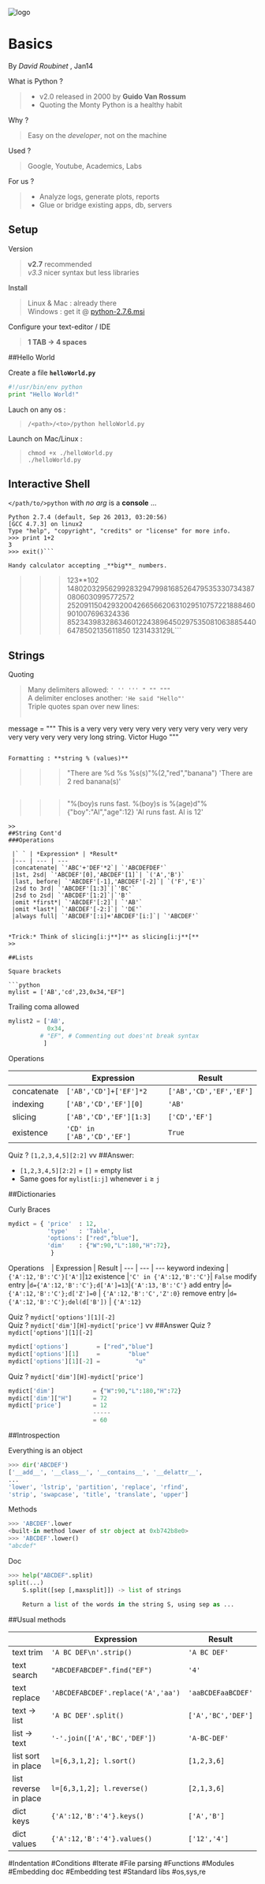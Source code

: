 ![logo](./img/python-logo-generic.svg) 
# Basics

By *David Roubinet* , Jan14

>>

What is Python ?

> - v2.0 released in 2000 by **Guido Van Rossum**
> - Quoting the Monty Python is a healthy habit  

Why ?

> Easy on the *developer*, not on the machine

Used ?

> Google, Youtube, Academics, Labs

For us ?

> - Analyze logs, generate plots, reports  
> - Glue or bridge existing apps, db, servers

>>
## Setup

Version
> **v2.7** recommended  
> *v3.3* nicer syntax but less libraries 

Install
> Linux & Mac : already there  
> Windows : get it @ [python-2.7.6.msi](http://www.python.org/ftp/python/2.7.6/python-2.7.6.msi)

Configure your text-editor / IDE

> **1 TAB &rarr; 4 spaces**

>>
##Hello World

Create a file **``helloWorld.py``**

```python
#!/usr/bin/env python
print "Hello World!"
```
Lauch on any os : 
> ```/<path>/<to>/python helloWorld.py```

Launch on Mac/Linux : 
> ```chmod +x ./helloWorld.py```  
> ```./helloWorld.py```
>>
## Interactive Shell

```</path/to/>python``` with *no arg* is a **console** ...

```
Python 2.7.4 (default, Sep 26 2013, 03:20:56) 
[GCC 4.7.3] on linux2
Type "help", "copyright", "credits" or "license" for more info.
>>> print 1+2
3
>>> exit()```

Handy calculator accepting _**big**_ numbers.

```
>>> 123**102
1480203295629928329479981685264795353307343870806030995772572
2520911504293200426656620631029510757221888460901007696324336
8523439832863460122438964502975350810638854406478502135611850
1231433129L```

>>
## Strings

Quoting  
> Many delimiters allowed:  `' '' ''' " "" """`  
> A delimiter encloses another: `'He said "Hello"'`  
> Triple quotes span over new lines:  
> ```python
message = """ This is a  very very very very  very very 
very very very very very very very very very long string.
                         Victor Hugo         """
```

Formatting : **string % (values)**

```
>>>"There are %d %s %s(s)"%(2,"red","banana")
'There are 2 red banana(s)'
```
```
>>>"%(boy)s runs fast. %(boy)s is %(age)d"%{"boy":"Al","age":12}
'Al runs fast. Al is 12'
```
>>
##String Cont'd
###Operations 

 |` ` | *Expression* | *Result*
 |--- | --- | --- 
 |concatenate| `'ABC'+'DEF'*2`| `'ABCDEFDEF'` 
 |1st, 2sd| `'ABCDEF'[0],'ABCDEF'[1]`| `('A','B')` 
 |last, before| `'ABCDEF'[-1],'ABCDEF'[-2]`| `('F','E')` 
 |2sd to 3rd| `'ABCDEF'[1:3]`|`'BC'` 
 |2sd to 2sd| `'ABCDEF'[1:2]`|`'B'` 
 |omit *first*| `'ABCDEF'[:2]`| `'AB'`
 |omit *last*| `'ABCDEF'[-2:]`| `'DE'` 
 |always full| `'ABCDEF'[:i]+'ABCDEF'[i:]`| `'ABCDEF'`   

    
*Trick:* Think of slicing[i:j**]** as slicing[i:j**[**
>>

##Lists

Square brackets 

```python
mylist = ['AB','cd',23,0x34,"EF"]
```

Trailing coma allowed 

```python
mylist2 = ['AB',
           0x34,
         # "EF", # Commenting out does'nt break syntax
          ]
```
Operations

| ` `          |Expression                | Result                 |
|--------------|--------------------------|------------------------|
| concatenate  |`['AB','CD']+['EF']*2`    |`['AB','CD','EF','EF']` |
| indexing     |`['AB','CD','EF'][0]`     |`'AB'`                  |
| slicing      |`['AB','CD','EF'][1:3]`   |`['CD','EF']`           |
| existence    |`'CD' in ['AB','CD','EF']`|`True`                  |

Quiz ? `[1,2,3,4,5][2:2]`
vv
##Answer:

* `[1,2,3,4,5][2:2]` = `[]` = empty list  
* Same goes for `mylist[i:j]` whenever  `i` &ge; `j`
>>
##Dictionaries

Curly Braces
```python
mydict = { 'price'  : 12, 
           'type'   : 'Table', 
           'options': ["red","blue"],
           'dim'    : {"W":90,"L":180,"H":72}, 
            }
```
Operations
 ` ` | Expression | Result |
 --- | --- | --- 
 keyword indexing |``{'A':12,'B':'C'}['A']``|``12``
 existence |``'C' in {'A':12,'B':'C'}``| ``False``
 modify entry |``d={'A':12,'B':'C'};d['A']=13``|``{'A':13,'B':'C'}``
 add entry |``d={'A':12,'B':'C'};d['Z']=0`` | ``{'A':12,'B':'C','Z':0}``
 remove entry |``d={'A':12,'B':'C'};del(d['B'])`` | ``{'A':12}``

Quiz ? ``mydict['options'][1][-2]``  
Quiz ? ``mydict['dim'][H]-mydict['price']``
vv
##Answer
Quiz ? ``mydict['options'][1][-2]``  
```python
mydict['options']        = ["red","blue"]
mydict['options'][1]     =        "blue"
mydict['options'][1][-2] =          "u"
```
Quiz ? ``mydict['dim'][H]-mydict['price']``

```python
mydict['dim']           = {"W":90,"L":180,"H":72} 
mydict['dim']["H"]      = 72
mydict['price']         = 12
                        -----
                        = 60
```
>>
##Introspection

Everything is an object 
```python
>>> dir('ABCDEF')
['__add__', '__class__', '__contains__', '__delattr__',
...
'lower', 'lstrip', 'partition', 'replace', 'rfind',
'strip', 'swapcase', 'title', 'translate', 'upper']
``` 
Methods
```python
>>> 'ABCDEF'.lower
<built-in method lower of str object at 0xb742b8e0>
>>> 'ABCDEF'.lower()
"abcdef"
```
Doc
```python
>>> help("ABCDEF".split)
split(...)
    S.split([sep [,maxsplit]]) -> list of strings
            
    Return a list of the words in the string S, using sep as ...
```
>>

##Usual methods

| ` `           | Expression              | Result |
| ------------- | ----------------------- | -------| 
| text trim     |``'A BC DEF\n'.strip()`` |``'A BC DEF'``
| text search   |``"ABCDEFABCDEF".find("EF")`` |``'4'``
| text replace  |``'ABCDEFABCDEF'.replace('A','aa')`` |``'aaBCDEFaaBCDEF'``
| text -> list  |``'A BC DEF'.split()`` |``['A','BC','DEF']``
| list -> text  |``'-'.join(['A','BC','DEF'])`` |``'A-BC-DEF'``
| list sort in place    |``l=[6,3,1,2]; l.sort()`` | ``[1,2,3,6]``
| list reverse in place |``l=[6,3,1,2]; l.reverse()`` | ``[2,1,3,6]``
| dict keys             |``{'A':12,'B':'4'}.keys()``|``['A','B']``
| dict values           |``{'A':12,'B':'4'}.values()``|``['12','4']``

>>

#Indentation
#Conditions
#Iterate
#File parsing
#Functions
#Modules
#Embedding doc
#Embedding test
#Standard libs
#os,sys,re
